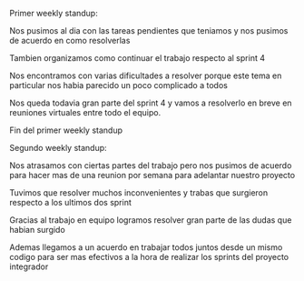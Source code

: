 Primer weekly standup: 


Nos pusimos al dia con las tareas pendientes que teniamos y nos pusimos de acuerdo en como resolverlas

Tambien organizamos como continuar el trabajo respecto al sprint 4

Nos encontramos con varias dificultades a resolver porque este tema en particular nos habia parecido un poco complicado a todos 

Nos queda todavia gran parte del sprint 4 y vamos a resolverlo en breve en reuniones virtuales entre todo el equipo. 


Fin del primer weekly standup 


Segundo weekly standup: 

Nos atrasamos con ciertas partes del trabajo pero nos pusimos de acuerdo para hacer mas de una reunion por semana para adelantar nuestro proyecto 

Tuvimos que resolver muchos inconvenientes y trabas que surgieron respecto a los ultimos dos sprint 

Gracias al trabajo en equipo logramos resolver gran parte de las dudas que habian surgido 

Ademas llegamos a un acuerdo en trabajar todos juntos desde un mismo codigo para ser mas efectivos a la hora de realizar los sprints del proyecto integrador